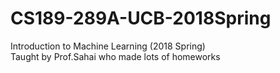 # CS189-289A-UCB-2018Spring
Introduction to Machine Learning (2018 Spring)  
Taught by Prof.Sahai who made lots of homeworks
